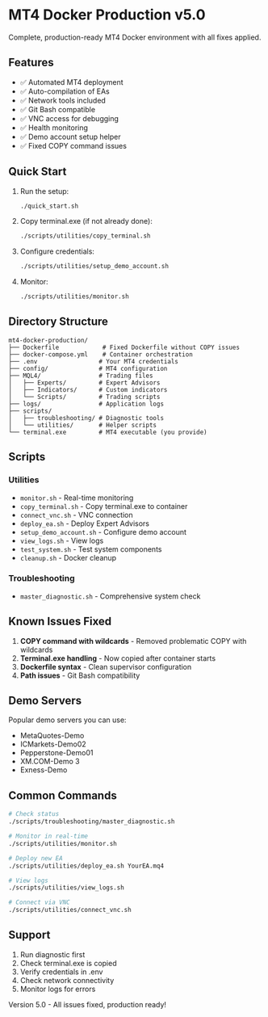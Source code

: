 # MT4 Docker Production v5.0

Complete, production-ready MT4 Docker environment with all fixes applied.

## Features

- ✅ Automated MT4 deployment
- ✅ Auto-compilation of EAs
- ✅ Network tools included
- ✅ Git Bash compatible
- ✅ VNC access for debugging
- ✅ Health monitoring
- ✅ Demo account setup helper
- ✅ Fixed COPY command issues

## Quick Start

1. Run the setup:
   ```bash
   ./quick_start.sh
   ```

2. Copy terminal.exe (if not already done):
   ```bash
   ./scripts/utilities/copy_terminal.sh
   ```

3. Configure credentials:
   ```bash
   ./scripts/utilities/setup_demo_account.sh
   ```

4. Monitor:
   ```bash
   ./scripts/utilities/monitor.sh
   ```

## Directory Structure

```
mt4-docker-production/
├── Dockerfile            # Fixed Dockerfile without COPY issues
├── docker-compose.yml    # Container orchestration
├── .env                 # Your MT4 credentials
├── config/              # MT4 configuration
├── MQL4/                # Trading files
│   ├── Experts/         # Expert Advisors
│   ├── Indicators/      # Custom indicators
│   └── Scripts/         # Trading scripts
├── logs/                # Application logs
├── scripts/
│   ├── troubleshooting/ # Diagnostic tools
│   └── utilities/       # Helper scripts
└── terminal.exe         # MT4 executable (you provide)
```

## Scripts

### Utilities
- `monitor.sh` - Real-time monitoring
- `copy_terminal.sh` - Copy terminal.exe to container
- `connect_vnc.sh` - VNC connection
- `deploy_ea.sh` - Deploy Expert Advisors
- `setup_demo_account.sh` - Configure demo account
- `view_logs.sh` - View logs
- `test_system.sh` - Test system components
- `cleanup.sh` - Docker cleanup

### Troubleshooting
- `master_diagnostic.sh` - Comprehensive system check

## Known Issues Fixed

1. **COPY command with wildcards** - Removed problematic COPY with wildcards
2. **Terminal.exe handling** - Now copied after container starts
3. **Dockerfile syntax** - Clean supervisor configuration
4. **Path issues** - Git Bash compatibility

## Demo Servers

Popular demo servers you can use:
- MetaQuotes-Demo
- ICMarkets-Demo02
- Pepperstone-Demo01
- XM.COM-Demo 3
- Exness-Demo

## Common Commands

```bash
# Check status
./scripts/troubleshooting/master_diagnostic.sh

# Monitor in real-time
./scripts/utilities/monitor.sh

# Deploy new EA
./scripts/utilities/deploy_ea.sh YourEA.mq4

# View logs
./scripts/utilities/view_logs.sh

# Connect via VNC
./scripts/utilities/connect_vnc.sh
```

## Support

1. Run diagnostic first
2. Check terminal.exe is copied
3. Verify credentials in .env
4. Check network connectivity
5. Monitor logs for errors

Version 5.0 - All issues fixed, production ready!
